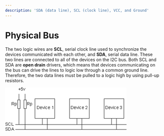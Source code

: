 ```yaml
---
description: 'SDA (data line), SCL (clock line), VCC, and Ground'
---
```


# Physical Bus

The two logic wires are **SCL**, serial clock line used to synchronize the devices communicated with each other, and **SDA**, serial data line. These two lines are connected to all of the devices on the I2C bus. Both SCL and SDA are **open drain** drivers, which means that devices communicating on the bus can drive the lines to logic low through a common ground line. Therefore, the two data lines must be pulled to a logic high by using pull-up resistors.

![](../.gitbook/assets/i2ca.gif)

